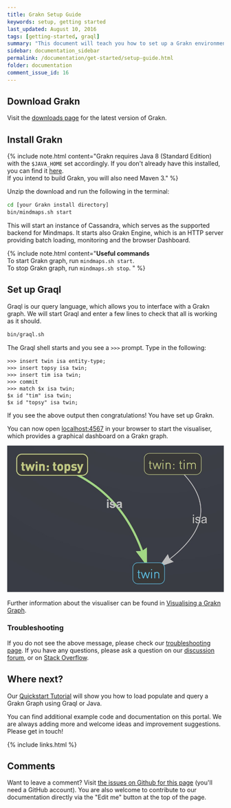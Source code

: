 ```yaml
---
title: Grakn Setup Guide
keywords: setup, getting started
last_updated: August 10, 2016
tags: [getting-started, graql]
summary: "This document will teach you how to set up a Grakn environment, start it up and load an example dataset to make a query using our query language, Graql."
sidebar: documentation_sidebar
permalink: /documentation/get-started/setup-guide.html
folder: documentation
comment_issue_id: 16
---
```



## Download Grakn
<span class="glyphicon glyphicon-download gi-3x"></span>Visit the [downloads page](../resources/downloads.html) for the latest version of Grakn.    

## Install Grakn
{% include note.html content="Grakn requires Java 8 (Standard Edition) with the `$JAVA_HOME` set accordingly. If you don't already have this installed, you can find it [here](http://www.oracle.com/technetwork/java/javase/downloads/jdk8-downloads-2133151.html).  
If you intend to build Grakn, you will also need Maven 3." %}

Unzip the download and run the following in the terminal:

```bash
cd [your Grakn install directory]
bin/mindmaps.sh start
```

This will start an instance of Cassandra, which serves as the supported backend for Mindmaps. It starts also Grakn Engine, which is an HTTP server providing batch loading, monitoring and the browser Dashboard.

{% include note.html content="**Useful commands**  <br />
To start Grakn graph, run `mindmaps.sh start`.   
To stop Grakn graph, run `mindmaps.sh stop`. " %}


## Set up Graql

Graql is our query language, which allows you to interface with a Grakn graph. We will start Graql and enter a few lines to check that all is working as it should.

```bash
bin/graql.sh
```

The Graql shell starts and you see a `>>>` prompt. Type in the following:   

```graql   
>>> insert twin isa entity-type;
>>> insert topsy isa twin;
>>> insert tim isa twin;
>>> commit
>>> match $x isa twin;
$x id "tim" isa twin;
$x id "topsy" isa twin;
```

If you see the above output then congratulations! You have set up Grakn.

You can now open [localhost:4567](http://localhost:4567) in your browser to start the visualiser, which provides a graphical dashboard on a Grakn graph.

![Visualising a Grakn graph](/images/topsyandtim.jpg)

Further information about the visualiser can be found in [Visualising a Grakn Graph](../the-basics/visualiser.html).


### Troubleshooting  
If you do not see the above message, please check our [troubleshooting page](../troubleshooting/known-issues.html). If you have any questions, please ask a question on our [discussion forum](http://discuss.grakn.ai), or on [Stack Overflow](http://stackoverflow.com).


## Where next?
Our [Quickstart Tutorial](../the-basics/quickstart-tutorial.html) will show you how to load populate and query a Grakn Graph using Graql or Java.

You can find additional example code and documentation on this portal. We are always adding more and welcome ideas and improvement suggestions. Please get in touch!

{% include links.html %}

## Comments
Want to leave a comment? Visit <a href="https://github.com/graknlabs/docs/issues/16" target="_blank">the issues on Github for this page</a> (you'll need a GitHub account). You are also welcome to contribute to our documentation directly via the "Edit me" button at the top of the page.
